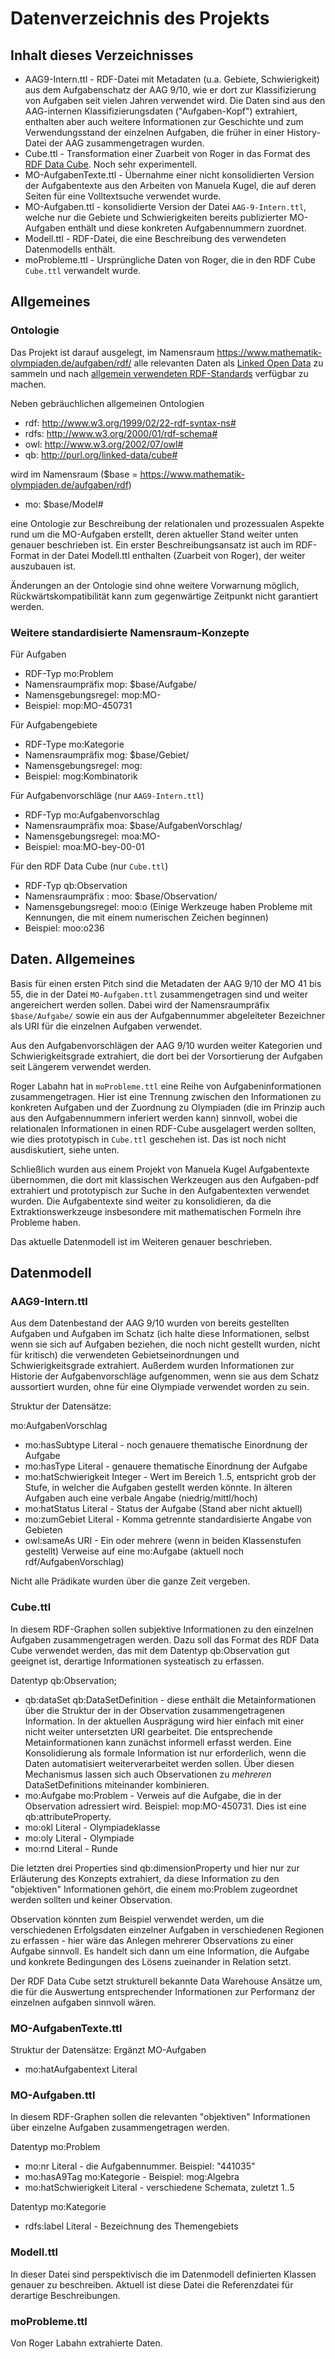 # Datenverzeichnis des Projekts

## Inhalt dieses Verzeichnisses

* AAG9-Intern.ttl - RDF-Datei mit Metadaten (u.a. Gebiete, Schwierigkeit) aus
  dem Aufgabenschatz der AAG 9/10, wie er dort zur Klassifizierung von
  Aufgaben seit vielen Jahren verwendet wird.  Die Daten sind aus den
  AAG-internen Klassifizierungsdaten ("Aufgaben-Kopf") extrahiert, enthalten
  aber auch weitere Informationen zur Geschichte und zum Verwendungsstand der
  einzelnen Aufgaben, die früher in einer History-Datei der AAG
  zusammengetragen wurden.
* Cube.ttl - Transformation einer Zuarbeit von Roger in das Format des [RDF
  Data Cube](https://www.w3.org/TR/vocab-data-cube/).  Noch sehr
  experimentell.
* MO-AufgabenTexte.ttl - Übernahme einer nicht konsolidierten Version der
  Aufgabentexte aus den Arbeiten von Manuela Kugel, die auf deren Seiten für
  eine Volltextsuche verwendet wurde.
* MO-Aufgaben.ttl - konsolidierte Version der Datei `AAG-9-Intern.ttl`, welche
  nur die Gebiete und Schwierigkeiten bereits publizierter MO-Aufgaben enthält
  und diese konkreten Aufgabennummern zuordnet.
* Modell.ttl - RDF-Datei, die eine Beschreibung des verwendeten Datenmodells
  enthält.
* moProbleme.ttl - Ursprüngliche Daten von Roger, die in den RDF Cube
  `Cube.ttl` verwandelt wurde.

## Allgemeines

### Ontologie 

Das Projekt ist darauf ausgelegt, im Namensraum
<https://www.mathematik-olympiaden.de/aufgaben/rdf/> alle relevanten Daten als
[Linked Open Data](https://de.wikipedia.org/wiki/Linked_Open_Data) zu sammeln
und nach [allgemein verwendeten RDF-Standards](https://www.w3.org/RDF/)
verfügbar zu machen.

Neben gebräuchlichen allgemeinen Ontologien
* rdf: <http://www.w3.org/1999/02/22-rdf-syntax-ns#> 
* rdfs: <http://www.w3.org/2000/01/rdf-schema#> 
* owl: <http://www.w3.org/2002/07/owl#> 
* qb:  <http://purl.org/linked-data/cube#>

wird im Namensraum ($base = https://www.mathematik-olympiaden.de/aufgaben/rdf) 
* mo: $base/Model#

eine Ontologie zur Beschreibung der relationalen und prozessualen Aspekte rund
um die MO-Aufgaben erstellt, deren aktueller Stand weiter unten genauer
beschrieben ist. Ein erster Beschreibungsansatz ist auch im RDF-Format in der
Datei Modell.ttl enthalten (Zuarbeit von Roger), der weiter auszubauen ist.

Änderungen an der Ontologie sind ohne weitere Vorwarnung möglich,
Rückwärtskompatibilität kann zum gegenwärtige Zeitpunkt nicht garantiert
werden.

### Weitere standardisierte Namensraum-Konzepte

Für Aufgaben
* RDF-Typ mo:Problem
* Namensraumpräfix mop: $base/Aufgabe/
* Namensgebungsregel: mop:MO-<Aufgabennummer>
* Beispiel: mop:MO-450731

Für Aufgabengebiete
* RDF-Type mo:Kategorie
* Namensraumpräfix mog: $base/Gebiet/
* Namensgebungsregel: mog:<String>
* Beispiel: mog:Kombinatorik

Für Aufgabenvorschläge (nur `AAG9-Intern.ttl`)
* RDF-Typ mo:Aufgabenvorschlag
* Namensraumpräfix moa: $base/AufgabenVorschlag/
* Namensgebungsregel: moa:MO-<InterneKennung>
* Beispiel: moa:MO-bey-00-01

Für den RDF Data Cube (nur `Cube.ttl`)
* RDF-Typ qb:Observation 
* Namensraumpräfix : moo: $base/Observation/
* Namensgebungsregel: moo:o<Laufendenummer> (Einige Werkzeuge haben Probleme
  mit Kennungen, die mit einem numerischen Zeichen beginnen)
* Beispiel: moo:o236

## Daten. Allgemeines

Basis für einen ersten Pitch sind die Metadaten der AAG 9/10 der MO 41 bis 55,
die in der Datei `MO-Aufgaben.ttl` zusammengetragen sind und weiter
angereichert werden sollen.  Dabei wird der Namensraumpräfix `$base/Aufgabe/`
sowie ein aus der Aufgabennummer abgeleiteter Bezeichner als URI für die
einzelnen Aufgaben verwendet.

Aus den Aufgabenvorschlägen der AAG 9/10 wurden weiter Kategorien und
Schwierigkeitsgrade extrahiert, die dort bei der Vorsortierung der Aufgaben
seit Längerem verwendet werden.

Roger Labahn hat in `moProbleme.ttl` eine Reihe von Aufgabeninformationen
zusammengetragen. Hier ist eine Trennung zwischen den Informationen zu
konkreten Aufgaben und der Zuordnung zu Olympiaden (die im Prinzip auch aus
den Aufgabennummern inferiert werden kann) sinnvoll, wobei die relationalen
Informationen in einen RDF-Cube ausgelagert werden sollten, wie dies
prototypisch in `Cube.ttl` geschehen ist. Das ist noch nicht ausdiskutiert,
siehe unten.

Schließlich wurden aus einem Projekt von Manuela Kugel Aufgabentexte
übernommen, die dort mit klassischen Werkzeugen aus den Aufgaben-pdf
extrahiert und prototypisch zur Suche in den Aufgabentexten verwendet wurden.
Die Aufgabentexte sind weiter zu konsolidieren, da die Extraktionswerkzeuge
insbesondere mit mathematischen Formeln ihre Probleme haben.

Das aktuelle Datenmodell ist im Weiteren genauer beschrieben.

## Datenmodell

### AAG9-Intern.ttl

Aus dem Datenbestand der AAG 9/10 wurden von bereits gestellten Aufgaben und
Aufgaben im Schatz (ich halte diese Informationen, selbst wenn sie sich auf
Aufgaben beziehen, die noch nicht gestellt wurden, nicht für kritisch) die
verwendeten Gebietseinordnungen und Schwierigkeitsgrade extrahiert.  Außerdem
wurden Informationen zur Historie der Aufgabenvorschläge aufgenommen, wenn sie
aus dem Schatz aussortiert wurden, ohne für eine Olympiade verwendet worden zu
sein.

Struktur der Datensätze:

mo:AufgabenVorschlag
* mo:hasSubtype Literal - noch genauere thematische Einordnung der Aufgabe
* mo:hasType Literal - genauere thematische Einordnung der Aufgabe
* mo:hatSchwierigkeit Integer - Wert im Bereich 1..5, entspricht grob der
  Stufe, in welcher die Aufgaben gestellt werden könnte. In älteren Aufgaben
  auch eine verbale Angabe (niedrig/mittl/hoch)
* mo:hatStatus Literal - Status der Aufgabe (Stand aber nicht aktuell)
* mo:zumGebiet Literal - Komma getrennte standardisierte Angabe von Gebieten 
* owl:sameAs URI - Ein oder mehrere (wenn in beiden Klassenstufen gestellt)
  Verweise auf eine mo:Aufgabe (aktuell noch rdf/AufgabenVorschlag)

Nicht alle Prädikate wurden über die ganze Zeit vergeben. 

### Cube.ttl

In diesem RDF-Graphen sollen subjektive Informationen zu den einzelnen
Aufgaben zusammengetragen werden. Dazu soll das Format des RDF Data Cube
verwendet werden, das mit dem Datentyp qb:Observation gut geeignet ist,
derartige Informationen systeatisch zu erfassen.

Datentyp qb:Observation;
* qb:dataSet qb:DataSetDefinition - diese enthält die Metainformationen über
  die Struktur der in der Observation zusammengetragenen Information.  In der
  aktuellen Ausprägung wird hier einfach mit einer nicht weiter untersetzten
  URI gearbeitet.  Die entsprechende Metainformationen kann zunächst informell
  erfasst werden. Eine Konsolidierung als formale Information ist nur
  erforderlich, wenn die Daten automatisiert weiterverarbeitet werden sollen.
  Über diesen Mechanismus lassen sich auch Observationen zu *mehreren*
  DataSetDefinitions miteinander kombinieren.
* mo:Aufgabe mo:Problem - Verweis auf die Aufgabe, die in der Observation
  adressiert wird. Beispiel: mop:MO-450731. Dies ist eine qb:attributeProperty. 
* mo:okl Literal - Olympiadeklasse
* mo:oly Literal - Olympiade
* mo:rnd Literal - Runde 

Die letzten drei Properties sind qb:dimensionProperty und hier nur zur
Erläuterung des Konzepts extrahiert, da diese Information zu den "objektiven"
Informationen gehört, die einem mo:Problem zugeordnet werden sollten und
keiner Observation.

Observation könnten zum Beispiel verwendet werden, um die verschiedenen
Erfolgsdaten einzelner Aufgaben in verschiedenen Regionen zu erfassen - hier
wäre das Anlegen mehrerer Observations zu einer Aufgabe sinnvoll. Es handelt
sich dann um eine Information, die Aufgabe und konkrete Bedingungen des Lösens
zueinander in Relation setzt.

Der RDF Data Cube setzt strukturell bekannte Data Warehouse Ansätze um, die
für die Auswertung entsprechender Informationen zur Performanz der einzelnen
aufgaben sinnvoll wären.

### MO-AufgabenTexte.ttl

Struktur der Datensätze: Ergänzt MO-Aufgaben
* mo:hatAufgabentext Literal

### MO-Aufgaben.ttl

In diesem RDF-Graphen sollen die relevanten "objektiven" Informationen über
einzelne Aufgaben zusammengetragen werden.

Datentyp mo:Problem
* mo:nr Literal - die Aufgabennummer. Beispiel: "441035" 
* mo:hasA9Tag mo:Kategorie - Beispiel: mog:Algebra
* mo:hatSchwierigkeit Literal - verschiedene Schemata, zuletzt 1..5

Datentyp mo:Kategorie
* rdfs:label Literal - Bezeichnung des Themengebiets

### Modell.ttl

In dieser Datei sind perspektivisch die im Datenmodell definierten Klassen
genauer zu beschreiben. Aktuell ist diese Datei die Referenzdatei für
derartige Beschreibungen. 

### moProbleme.ttl

Von Roger Labahn extrahierte Daten.